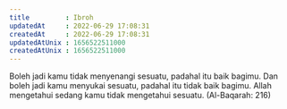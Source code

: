 ```yaml
---
title         : Ibroh
updatedAt     : 2022-06-29 17:08:31
createdAt     : 2022-06-29 17:08:31
updatedAtUnix : 1656522511000 
createdAtUnix : 1656522511000 
---
```


Boleh jadi kamu tidak menyenangi sesuatu, padahal itu baik bagimu. Dan boleh jadi kamu menyukai sesuatu, padahal itu tidak baik bagimu. Allah mengetahui sedang kamu tidak mengetahui sesuatu. (Al-Baqarah: 216)
